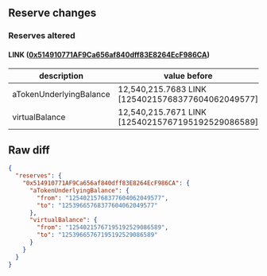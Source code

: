 ## Reserve changes

### Reserves altered

#### LINK ([0x514910771AF9Ca656af840dff83E8264EcF986CA](https://etherscan.io/address/0x514910771AF9Ca656af840dff83E8264EcF986CA))

| description | value before | value after |
| --- | --- | --- |
| aTokenUnderlyingBalance | 12,540,215.7683 LINK [12540215768377604062049577] | 12,539,665.7683 LINK [12539665768377604062049577] |
| virtualBalance | 12,540,215.7671 LINK [12540215767195192529086589] | 12,539,665.7671 LINK [12539665767195192529086589] |


## Raw diff

```json
{
  "reserves": {
    "0x514910771AF9Ca656af840dff83E8264EcF986CA": {
      "aTokenUnderlyingBalance": {
        "from": "12540215768377604062049577",
        "to": "12539665768377604062049577"
      },
      "virtualBalance": {
        "from": "12540215767195192529086589",
        "to": "12539665767195192529086589"
      }
    }
  }
}
```